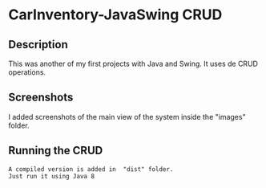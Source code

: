 # CarInventory-JavaSwing CRUD

## Description
This was another of my first projects with Java and Swing.
It uses de CRUD operations.

## Screenshots
I added screenshots of the main view of the system inside the "images" folder.

## Running the CRUD
```
A compiled version is added in  "dist" folder.
Just run it using Java 8
```